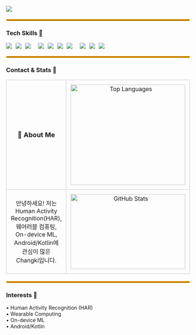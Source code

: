 <!-- Header -->
<img src="https://capsule-render.vercel.app/api?type=venom&color=gradient&height=200&section=header&text=Welcome%20to%20Changki%27s%20Github&fontSize=40" />
<hr style="border: 2px solid #ffa500; margin: 20px 0;" />

<!-- Tech Skills -->
<h3>Tech Skills 🚀</h3>
<div style="display:flex; flex-wrap:wrap; gap:10px; align-items:center;">
  <img src="https://img.shields.io/badge/python-%233776AB.svg?&style=for-the-badge&logo=python&logoColor=white" />
  <img src="https://img.shields.io/badge/kotlin-%230095D5.svg?&style=for-the-badge&logo=kotlin&logoColor=white" />
  <img src="https://img.shields.io/badge/java-%23007396.svg?&style=for-the-badge&logo=java&logoColor=white" /><br>
  <img src="https://img.shields.io/badge/tensorflow-%23FF6F00.svg?&style=for-the-badge&logo=tensorflow&logoColor=white" />
  <img src="https://img.shields.io/badge/scikit--learn-%23F7931E.svg?&style=for-the-badge&logo=scikit-learn&logoColor=black" />
  <img src="https://img.shields.io/badge/ubuntu-%23E95420.svg?&style=for-the-badge&logo=ubuntu&logoColor=white" />
  <img src="https://img.shields.io/badge/git-%23F05032.svg?&style=for-the-badge&logo=git&logoColor=white" /><br>
  <img src="https://img.shields.io/badge/android-%233DDC84.svg?&style=for-the-badge&logo=android&logoColor=black" />
  <img src="https://img.shields.io/badge/pandas-%23150458.svg?&style=for-the-badge&logo=pandas&logoColor=white" />
  <img src="https://img.shields.io/badge/numpy-%23013243.svg?&style=for-the-badge&logo=numpy&logoColor=white" />
</div>

<hr style="border: 2px solid #ffa500; margin: 20px 0;" />

<!-- Contact + GitHub Stats side-by-side -->
<h3>Contact & Stats 🤙</h3>
<!-- About Me + Stats (equal column widths) -->
<table width="100%" style="table-layout:fixed; border-collapse:collapse; text-align:center;">
  <colgroup>
    <col style="width:30%;">
    <col style="width:70%;">
  </colgroup>

  <tr>
    <td style="height:300px; vertical-align:middle; padding:12px; border:1px solid #ccc;">
      <strong style="font-size:18px;">👋 About Me</strong>
    </td>
    <td style="height:300px; vertical-align:middle; padding:12px; border:1px solid #ccc;">
      <img
        src="https://github-readme-stats.vercel.app/api/top-langs/?username=changkey-bit&layout=compact"
        style="width:100%; max-width:100%; height:auto; display:block;"
        alt="Top Languages"
      />
    </td>
  </tr>
  <tr>
    <td style="height:230px; vertical-align:middle; padding:12px; border:1px solid #ccc;">
      안녕하세요! 저는 Human Activity Recognition(HAR), 웨어러블 컴퓨팅,
      On-device ML, Android/Kotlin에 관심이 많은 Changki입니다.
    </td>
    <td style="height:230px; vertical-align:middle; padding:12px; border:1px solid #ccc;">
      <img
        src="https://github-readme-stats.vercel.app/api?username=changkey-bit&show_icons=true"
        style="width:100%; max-width:100%; height:auto; display:block;"
        alt="GitHub Stats"
      />
    </td>
  </tr>
</table>

<hr style="border: 2px solid #ffa500; margin: 20px 0;" />

<!-- Interests -->
<h3>Interests 💫</h3>
<p>
  • Human Activity Recognition (HAR)<br>
  • Wearable Computing <br>
  • On-device ML <br>
  • Android/Kotlin  
</p>

